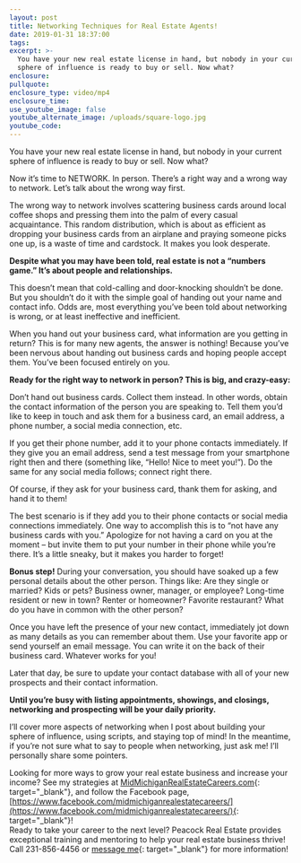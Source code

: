 ```yaml
---
layout: post
title: Networking Techniques for Real Estate Agents!
date: 2019-01-31 18:37:00
tags:
excerpt: >-
  You have your new real estate license in hand, but nobody in your current
  sphere of influence is ready to buy or sell. Now what?
enclosure:
pullquote:
enclosure_type: video/mp4
enclosure_time:
use_youtube_image: false
youtube_alternate_image: /uploads/square-logo.jpg
youtube_code:
---
```


You have your new real estate license in hand, but nobody in your current sphere of influence is ready to buy or sell. Now what?

Now it’s time to NETWORK. In person. There’s a right way and a wrong way to network. Let’s talk about the wrong way first.

The wrong way to network involves scattering business cards around local coffee shops and pressing them into the palm of every casual acquaintance. This random distribution, which is about as efficient as dropping your business cards from an airplane and praying someone picks one up, is a waste of time and cardstock. It makes you look desperate.

**Despite what you may have been told, real estate is not a “numbers game.” It’s about people and relationships.&nbsp;**

This doesn’t mean that cold-calling and door-knocking shouldn’t be done. But you shouldn’t do it with the simple goal of handing out your name and contact info. Odds are, most everything you’ve been told about networking is wrong, or at least ineffective and inefficient.&nbsp;

When you hand out your business card, what information are you getting in return? This is for many new agents, the answer is nothing! Because you’ve been nervous about handing out business cards and hoping people accept them. You’ve been focused entirely on you.&nbsp;

**Ready for the right way to network in person? This is big, and crazy-easy:**

Don’t hand out business cards. Collect them instead. In other words, obtain the contact information of the person you are speaking to. Tell them you’d like to keep in touch and ask them for a business card, an email address, a phone number, a social media connection, etc.

If you get their phone number, add it to your phone contacts immediately. If they give you an email address, send a test message from your smartphone right then and there (something like, “Hello! Nice to meet you!”). Do the same for any social media follows; connect right there.&nbsp;

Of course, if they ask for your business card, thank them for asking, and hand it to them!&nbsp;

The best scenario is if they add you to their phone contacts or social media connections immediately. One way to accomplish this is to “not have any business cards with you.” Apologize for not having a card on you at the moment – but invite them to put your number in their phone while you’re there. It’s a little sneaky, but it makes you harder to forget!

**Bonus step!** During your conversation, you should have soaked up a few personal details about the other person. Things like: Are they single or married? Kids or pets? Business owner, manager, or employee? Long-time resident or new in town? Renter or homeowner? Favorite restaurant? What do you have in common with the other person?&nbsp;

Once you have left the presence of your new contact, immediately jot down as many details as you can remember about them. Use your favorite app or send yourself an email message. You can write it on the back of their business card. Whatever works for you!&nbsp;

Later that day, be sure to update your contact database with all of your new prospects and their contact information.&nbsp;

**Until you’re busy with listing appointments, showings, and closings, networking and prospecting will be your daily priority.**

I’ll cover more aspects of networking when I post about building your sphere of influence, using scripts, and staying top of mind! In the meantime, if you’re not sure what to say to people when networking, just ask me! I’ll personally share some pointers.

Looking for more ways to grow your real estate business and increase your income? See my strategies at [MidMichiganRealEstateCareers.com](https://midmichiganrealestatecareers.com/){: target="_blank"}, and follow the Facebook page, [https://www.facebook.com/midmichiganrealestatecareers/](https://www.facebook.com/midmichiganrealestatecareers/){: target="_blank"}!<br>Ready to take your career to the next level? Peacock Real Estate provides exceptional training and mentoring to help your real estate business thrive! Call 231-856-4456 or [message me](https://midmichiganrealestatecareers.com/contact){: target="_blank"} for more information!&nbsp;
